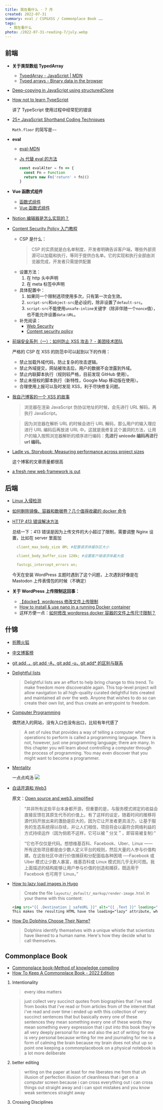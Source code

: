 ```yaml
---
title: 我在看什么 · 7 月
created: 2022-07-31
summary: eval / CSP&XSS / Commonplace Book ……
tags:
  - 我在看什么
photo: /2022-07-31-reading-7/july.webp
---
```


## 前端

- **关于类型数组 TypedArray**

  - [TypedArray - JavaScript | MDN](https://developer.mozilla.org/en-US/docs/Web/JavaScript/Reference/Global_Objects/TypedArray)
  - [Typed arrays - Binary data in the browser](https://www.html5rocks.com/en/tutorials/webgl/typed_arrays/)

- [Deep-copying in JavaScript using structuredClone](https://web.dev/structured-clone)
- [How not to learn TypeScript](https://fettblog.eu/how-not-to-learn-typescript/)

  讲了 TypeScript 使用过程中经常犯的错误

- [25+ JavaScript Shorthand Coding Techniques](https://www.sitepoint.com/shorthand-javascript-techniques/)

  `Math.floor` 的简写是`~~`

- **eval**

  - [eval-MDN](https://developer.mozilla.org/zh-CN/docs/Web/JavaScript/Reference/Global_Objects/eval#don.27t_use_eval.21)

  - [Js 代替 eval 的方法](https://blog.csdn.net/yx_xuan/article/details/115342622)
    ```js
    const evalAlter = fn => {
      const Fn = Function
      return new Fn('return' + fn)()
    }
    ```

- **Vue 函数式组件**

  - [函数式组件](https://staging-cn.vuejs.org/guide/extras/render-function.html#functional-components)
  - [Vue 函数式组件](https://juejin.cn/post/6867458052036624392)

- [Notion 编辑器是怎么实现的？](https://www.yuexun.me/blog/how-the-notion-editor-is-implemented/)

- [Content Security Policy 入门教程](https://www.ruanyifeng.com/blog/2016/09/csp.html)
  - CSP 是什么：
    > CSP 的实质就是白名单制度，开发者明确告诉客户端，哪些外部资源可以加载和执行，等同于提供白名单。它的实现和执行全部由浏览器完成，开发者只需提供配置
  - 设置方法：
    1. 在 http 头中声明
    2. 在 meta 标签中声明
  - 具体配置中：
    1. 如果同一个限制选项使用多次，只有第一次会生效。
    2. `script-src`和`object-src`是必设的，除非设置了`default-src`。
    3. `script-src`不能使用`unsafe-inline`关键字（除非伴随一个`nonce`值），也不能允许设置`data:URL`。
  - 补充阅读：
    - [Web Security](https://infosec.mozilla.org/guidelines/web_security#content-security-policy)
    - [Content security policy](https://web.dev/csp/)
- [前端安全系列（一）：如何防止 XSS 攻击？ - 美团技术团队](https://tech.meituan.com/2018/09/27/fe-security.html)

  严格的 CSP 在 XSS 的防范中可以起到以下的作用：

  - 禁止加载外域代码，防止复杂的攻击逻辑。
  - 禁止外域提交，网站被攻击后，用户的数据不会泄露到外域。
  - 禁止内联脚本执行（规则较严格，目前发现 GitHub 使用）。
  - 禁止未授权的脚本执行（新特性，Google Map 移动版在使用）。
  - 合理使用上报可以及时发现 XSS，利于尽快修复问题。

- [我自己博客的一个 XSS 的故事](https://www.leavesongs.com/PENETRATION/xss-from-my-blog.html)

  > 浏览器在渲染 JavaScript 伪协议地址的时候，会先进行 URL 解码，再执行 JavaScript。

  > 因为浏览器在解析 URL 的时候会进行 URL 解码，那么用户的输入理应进行 URL 编码后再放进 URL 中。这就是我修复这个漏洞的方法，让用户的输入按照浏览器解析的顺序进行编码：**先进行 unicode 编码再进行 url 编码。**

- [Ladle vs. Storybook: Measuring performance across project sizes](https://blog.logrocket.com/ladle-storybook-performance-project-sizes/)

  这个博客的文章质量都很高

- [a fresh new web framework is out](https://www.youtube.com/watch?v=4boXExbbGCk)

## 后端

- [Linux 入侵检测](https://www.cnblogs.com/sanduo1314/p/7458415.html)
- [如何删除镜像、容器和数据卷？几个值得收藏的 docker 命令](https://juejin.cn/post/6914846299607171080)
- [HTTP 413 错误解决方法](https://www.cnblogs.com/jiahm/p/12357503.html)

  总结一下：413 错误是因为上传文件的大小超过了限制，需要调整 Nginx 设置，比如在 server 里面加

  ```yaml
    client_max_body_size 8M; #配置请求体缓存区大小

    client_body_buffer_size 128k; #设置客户端请求体最大值

    fastcgi_intercept_errors on;
  ```

  今天在安装 WordPress 主题时遇到了这个问题，上次遇到好像是在 Mastodon 上传表情包的时候（不确定）

- **关于 WordPress 上传限制这回事：**
  - [【docker】wordpress 修改文件上传限制](https://blog.csdn.net/j84491135/article/details/105977073)
  - [How to install & use nano in a running Docker container](https://techoverflow.net/2019/10/13/how-to-install-use-nano-in-a-running-docker-container/)
  - 这样方便一点：[如何修改 wordpress docker 容器的文件上传尺寸限制？](https://blog.csdn.net/sitebus/article/details/97648177)

## 什锦

- [折腾火狐](https://mp.weixin.qq.com/s/HvDKWRPXZbFK4T8pXZTWNg)
- [中文博客榜](https://xyzrank.com/)
- [git add .，git add -A，git add -u，git add\* 的区别与联系](https://dingxuewen.com/article/about-git-add/)
- [Delightful lists](https://delightful.club/)

  > Delightful lists are an effort to help bring change to this trend. To make freedom more discoverable again. This top-level project will allow navigation to all high-quality curated delightful lists created and maintained all over the web.
  > Anyone that wishes to do so can create their own list, and thus create an entrypoint to freedom.

- [Computer Programming](https://homepage.cs.uri.edu/faculty/wolfe/book/Readings/Reading13.htm)

  偶然进入的网站，没有入口也没有出口，比较有年代感了

  > A set of rules that provides a way of telling a computer what operations to perform is called a programming language. There is not, however, just one programming language; there are many. In this chapter you will learn about controlling a computer through the process of programming. You may even discover that you might want to become a programmer.

- [Mentality](https://alearningaday.blog/2022/07/11/mentality/)

  一点点鸡汤
  ![](https://alearningadayblog.files.wordpress.com/2022/07/image-2.png)

- [白话开源和 Web3](https://mp.weixin.qq.com/s/6B8z5NJzsDNN54EIF9oRzQ)

  原文：[Open source and web3, simplified​](https://www.flyingpenguins.io/p/open-source-and-web3-simplified)

  > “并非所有这些平台本身都开源，但重要的是，与服务模式绑定的收益会直接反馈在其原生代币的价值上。有了这样的设定，随着时间的推移将源代码开放出来的激励是巨大的，因为它让开发者更具活力，让基于服务的生态系统得以存续，并让人们相信，项目将会以最符合网络利益的方式持续运作（因为倘若不这样，它可以被＂分叉＂，即容易被复制）”

  > “它也不仅仅是代码。想想维基百科、Facebook、Uber、Linux —— 所有这些项目都是由少数人定义平台的规则，然后大量的人参与价值构建。在这些社区中进行价值捕获和分配面临各种困境 ──Facebook 或 Uber 模式让少数人暴富，维基百科或 Linux 模式则几乎无利可图。我上面描述的结构能够让用户参与价值的创造和捕获，既适用于 Facebook 也可用于 Linux。”

- [How to lazy load images in Hugo](https://flaviocopes.com/lazy-load-images-hugo/)

  > Create the file `layouts/_default/_markup/render-image.html` in your theme with this content:

  ```html
  <img src="{{ .Destination | safeURL }}" alt="{{ .Text }}" loading="lazy" />
  This makes the resulting HTML have the loading="lazy" attribute, which lazily loads images.
  ```

- [How Do Dolphins Choose Their Name?](https://www.discovermagazine.com/planet-earth/how-do-dolphins-choose-their-name)
  > Dolphins identify themselves with a unique whistle that scientists have likened to a human name. Here's how they decide what to call themselves.

## Commonplace Book

- [Commonplace book-Method of knowledge compiling](https://en.wikipedia.org/wiki/Commonplace_book)
- [How To Keep A Commonplace Book - 2022 Edition](https://www.youtube.com/watch?v=NPqjgN-pNDw)

1. Intentionality

   > every idea matters

   > just collect very succinct quotes from biographies that i've read from books that i've read or from articles from of the internet that i've read and over time i ended up with this collection of very succinct sentences that but basically every one of these sentences they mean something every one of these words they mean something every expression that i put into this book they're all very deeply personal for me and also the act of writing for me is very personal because writing for me and journaling for me is a form of calming the brain because my brain does not shut up so point one keeping a commonplacebook on a physical notebook is a lot more deliberate

2. better editing
   > writing on the paper at least
   > for me liberates me from that uh illusion of
   > perfection illusion of cleanliness that i get on a computer screen because i can
   > cross everything out i can cross things out straight away and i can spot
   > mistakes and you know weak sentences straight away
3. Crossing Disciplines
